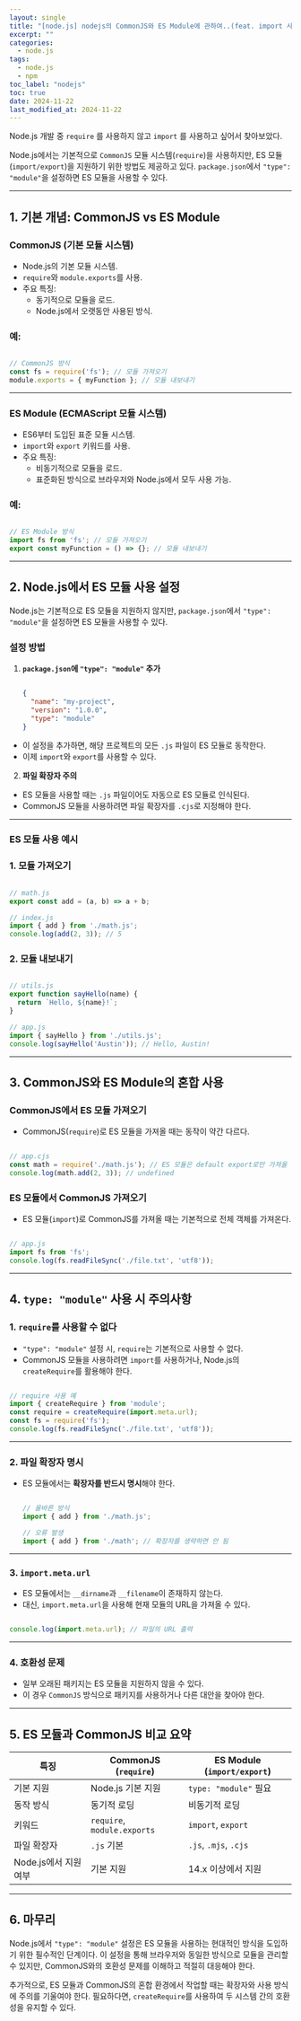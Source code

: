 ```yaml
---
layout: single
title: "[node.js] nodejs의 CommonJS와 ES Module에 관하여..(feat. import 사용하기)"
excerpt: ""
categories:
  - node.js
tags: 
  - node.js
  - npm
toc_label: "nodejs"
toc: true
date: 2024-11-22
last_modified_at: 2024-11-22
---
```


Node.js 개발 중 `require` 를 사용하지 않고 `import` 를 사용하고 싶어서 찾아보았다.

Node.js에서는 기본적으로 `CommonJS` 모듈 시스템(`require`)을 사용하지만, ES 모듈(`import/export`)을 지원하기 위한 방법도 제공하고 있다. `package.json`에서 `"type": "module"`을 설정하면 ES 모듈을 사용할 수 있다.

---

## 1. 기본 개념: CommonJS vs ES Module

### CommonJS (기본 모듈 시스템)

- Node.js의 기본 모듈 시스템.
- `require`와 `module.exports`를 사용.
- 주요 특징:
  - 동기적으로 모듈을 로드.
  - Node.js에서 오랫동안 사용된 방식.

### 예:

```jsx

// CommonJS 방식
const fs = require('fs'); // 모듈 가져오기
module.exports = { myFunction }; // 모듈 내보내기

```

---

### ES Module (ECMAScript 모듈 시스템)

- ES6부터 도입된 표준 모듈 시스템.
- `import`와 `export` 키워드를 사용.
- 주요 특징:
  - 비동기적으로 모듈을 로드.
  - 표준화된 방식으로 브라우저와 Node.js에서 모두 사용 가능.

### 예:

```jsx

// ES Module 방식
import fs from 'fs'; // 모듈 가져오기
export const myFunction = () => {}; // 모듈 내보내기

```

---

## 2. Node.js에서 ES 모듈 사용 설정

Node.js는 기본적으로 ES 모듈을 지원하지 않지만, `package.json`에서 `"type": "module"`을 설정하면 ES 모듈을 사용할 수 있다.

### 설정 방법

1. **`package.json`에 `"type": "module"` 추가**

    ```json
    
    {
      "name": "my-project",
      "version": "1.0.0",
      "type": "module"
    }
    
    ```

  - 이 설정을 추가하면, 해당 프로젝트의 모든 `.js` 파일이 ES 모듈로 동작한다.
  - 이제 `import`와 `export`를 사용할 수 있다.
2. **파일 확장자 주의**
  - ES 모듈을 사용할 때는 `.js` 파일이어도 자동으로 ES 모듈로 인식된다.
  - CommonJS 모듈을 사용하려면 파일 확장자를 `.cjs`로 지정해야 한다.

---

### ES 모듈 사용 예시

### 1. 모듈 가져오기

```jsx

// math.js
export const add = (a, b) => a + b;

// index.js
import { add } from './math.js';
console.log(add(2, 3)); // 5

```

### 2. 모듈 내보내기

```jsx

// utils.js
export function sayHello(name) {
  return `Hello, ${name}!`;
}

// app.js
import { sayHello } from './utils.js';
console.log(sayHello('Austin')); // Hello, Austin!

```

---

## 3. CommonJS와 ES Module의 혼합 사용

### CommonJS에서 ES 모듈 가져오기

- CommonJS(`require`)로 ES 모듈을 가져올 때는 동작이 약간 다르다.

```jsx

// app.cjs
const math = require('./math.js'); // ES 모듈은 default export로만 가져올 수 있음
console.log(math.add(2, 3)); // undefined

```

### ES 모듈에서 CommonJS 가져오기

- ES 모듈(`import`)로 CommonJS를 가져올 때는 기본적으로 전체 객체를 가져온다.

```jsx

// app.js
import fs from 'fs';
console.log(fs.readFileSync('./file.txt', 'utf8'));

```

---

## 4. `type: "module"` 사용 시 주의사항

### 1. `require`를 사용할 수 없다

- `"type": "module"` 설정 시, `require`는 기본적으로 사용할 수 없다.
- CommonJS 모듈을 사용하려면 `import`를 사용하거나, Node.js의 `createRequire`를 활용해야 한다.

```jsx

// require 사용 예
import { createRequire } from 'module';
const require = createRequire(import.meta.url);
const fs = require('fs');
console.log(fs.readFileSync('./file.txt', 'utf8'));

```

---

### 2. 파일 확장자 명시

- ES 모듈에서는 **확장자를 반드시 명시**해야 한다.

    ```jsx
    
    // 올바른 방식
    import { add } from './math.js';
    
    // 오류 발생
    import { add } from './math'; // 확장자를 생략하면 안 됨
    
    ```


---

### 3. `import.meta.url`

- ES 모듈에서는 `__dirname`과 `__filename`이 존재하지 않는다.
- 대신, `import.meta.url`을 사용해 현재 모듈의 URL을 가져올 수 있다.

```jsx

console.log(import.meta.url); // 파일의 URL 출력

```

---

### 4. 호환성 문제

- 일부 오래된 패키지는 ES 모듈을 지원하지 않을 수 있다.
- 이 경우 `CommonJS` 방식으로 패키지를 사용하거나 다른 대안을 찾아야 한다.

---

## 5. ES 모듈과 CommonJS 비교 요약

| 특징 | CommonJS (`require`) | ES Module (`import/export`) |
| --- | --- | --- |
| 기본 지원 | Node.js 기본 지원 | `type: "module"` 필요 |
| 동작 방식 | 동기적 로딩 | 비동기적 로딩 |
| 키워드 | `require`, `module.exports` | `import`, `export` |
| 파일 확장자 | `.js` 기본 | `.js`, `.mjs`, `.cjs` |
| Node.js에서 지원 여부 | 기본 지원 | 14.x 이상에서 지원 |

---

## 6. 마무리

Node.js에서 `"type": "module"` 설정은 ES 모듈을 사용하는 현대적인 방식을 도입하기 위한 필수적인 단계이다. 이 설정을 통해 브라우저와 동일한 방식으로 모듈을 관리할 수 있지만, CommonJS와의 호환성 문제를 이해하고 적절히 대응해야 한다.

추가적으로, ES 모듈과 CommonJS의 혼합 환경에서 작업할 때는 확장자와 사용 방식에 주의를 기울여야 한다. 필요하다면, `createRequire`를 사용하여 두 시스템 간의 호환성을 유지할 수 있다.